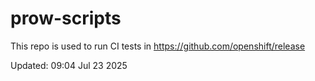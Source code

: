# prow-scripts

This repo is used to run CI tests in https://github.com/openshift/release

Updated: 09:04 Jul 23 2025
